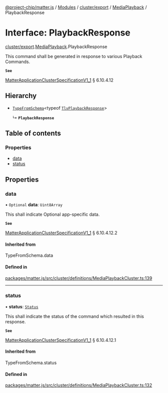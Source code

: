 [@project-chip/matter.js](../README.md) / [Modules](../modules.md) / [cluster/export](../modules/cluster_export.md) / [MediaPlayback](../modules/cluster_export.MediaPlayback.md) / PlaybackResponse

# Interface: PlaybackResponse

[cluster/export](../modules/cluster_export.md).[MediaPlayback](../modules/cluster_export.MediaPlayback.md).PlaybackResponse

This command shall be generated in response to various Playback Commands.

**`See`**

[MatterApplicationClusterSpecificationV1_1](spec_export.MatterApplicationClusterSpecificationV1_1.md) § 6.10.4.12

## Hierarchy

- [`TypeFromSchema`](../modules/tlv_export.md#typefromschema)\<typeof [`TlvPlaybackResponse`](../modules/cluster_export.MediaPlayback.md#tlvplaybackresponse)\>

  ↳ **`PlaybackResponse`**

## Table of contents

### Properties

- [data](cluster_export.MediaPlayback.PlaybackResponse.md#data)
- [status](cluster_export.MediaPlayback.PlaybackResponse.md#status)

## Properties

### data

• `Optional` **data**: `Uint8Array`

This shall indicate Optional app-specific data.

**`See`**

[MatterApplicationClusterSpecificationV1_1](spec_export.MatterApplicationClusterSpecificationV1_1.md) § 6.10.4.12.2

#### Inherited from

TypeFromSchema.data

#### Defined in

[packages/matter.js/src/cluster/definitions/MediaPlaybackCluster.ts:139](https://github.com/project-chip/matter.js/blob/3adaded6/packages/matter.js/src/cluster/definitions/MediaPlaybackCluster.ts#L139)

___

### status

• **status**: [`Status`](../enums/cluster_export.MediaPlayback.Status.md)

This shall indicate the status of the command which resulted in this response.

**`See`**

[MatterApplicationClusterSpecificationV1_1](spec_export.MatterApplicationClusterSpecificationV1_1.md) § 6.10.4.12.1

#### Inherited from

TypeFromSchema.status

#### Defined in

[packages/matter.js/src/cluster/definitions/MediaPlaybackCluster.ts:132](https://github.com/project-chip/matter.js/blob/3adaded6/packages/matter.js/src/cluster/definitions/MediaPlaybackCluster.ts#L132)

